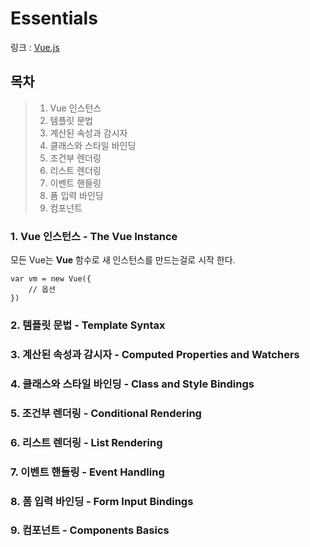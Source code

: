 # Essentials
링크 : [Vue.js](https://kr.vuejs.org/v2/guide/components.html)

## 목차
> 1. Vue 인스턴스
> 2. 템플릿 문법
> 3. 계산된 속성과 감시자
> 4. 클래스와 스타일 바인딩
> 5. 조건부 렌더링
> 6. 리스트 렌더링
> 7. 이벤트 핸들링
> 8. 폼 입력 바인딩
> 9. 컴포넌트

### 1. Vue 인스턴스 - The Vue Instance
모든 Vue는 **Vue** 함수로 새 인스턴스를 만드는걸로 시작 한다.
```
var vm = new Vue({
	// 옵션
})
```

### 2. 템플릿 문법 - Template Syntax

### 3. 계산된 속성과 감시자 - Computed Properties and Watchers

### 4. 클래스와 스타일 바인딩 - Class and Style Bindings

### 5. 조건부 렌더링 - Conditional Rendering

### 6. 리스트 렌더링 - List Rendering

### 7. 이벤트 핸들링 - Event Handling

### 8. 폼 입력 바인딩 - Form Input Bindings

### 9. 컴포넌트 - Components Basics
